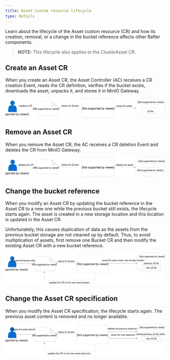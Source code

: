 ```yaml
---
title: Asset custom resource lifecycle
type: Details
---
```


Learn about the lifecycle of the Asset custom resource (CR) and how its creation, removal, or a change in the bucket reference affects other Rafter components.

>**NOTE:** This lifecycle also applies to the ClusterAsset CR.

## Create an Asset CR

When you create an Asset CR, the Asset Controller (AC) receives a CR creation Event, reads the CR definition, verifies if the bucket exists, downloads the asset, unpacks it, and stores it in MinIO Gateway.

![Create an asset](./assets/create-asset.svg)

## Remove an Asset CR

When you remove the Asset CR, the AC receives a CR deletion Event and deletes the CR from MinIO Gateway.

![Delete an asset](./assets/delete-asset.svg)

## Change the bucket reference

When you modify an Asset CR by updating the bucket reference in the Asset CR to a new one while the previous bucket still exists, the lifecycle starts again. The asset is created in a new storage location and this location is updated in the Asset CR.

Unfortunately, this causes duplication of data as the assets from the previous bucket storage are not cleaned up by default. Thus, to avoid multiplication of assets, first remove one Bucket CR and then modify the existing Asset CR with a new bucket reference.

![Change the bucket reference](./assets/modify-bucket-ref-asset.svg)

## Change the Asset CR specification

When you modify the Asset CR specification, the lifecycle starts again. The previous asset content is removed and no longer available.

![Change the Asset CR specification](./assets/modify-asset.svg)
